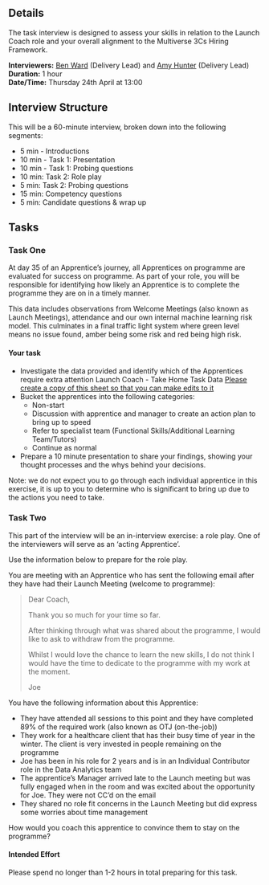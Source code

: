## Details

The task interview is designed to assess your skills in relation to the Launch Coach role and your overall alignment to the Multiverse 3Cs Hiring Framework.

**Interviewers:** [Ben Ward](https://www.linkedin.com/in/ben-ward-91353217b/) (Delivery Lead) and [Amy Hunter](https://www.linkedin.com/in/amy-hunter-n%C3%A9e-cawthrow-a6360495/) (Delivery Lead)  
**Duration:** 1 hour  
**Date/Time:** Thursday 24th April at 13:00
## Interview Structure

This will be a 60-minute interview, broken down into the following segments:

- 5 min - Introductions
- 10 min - Task 1: Presentation
- 10 min - Task 1: Probing questions
- 10 min: Task 2: Role play
- 5 min: Task 2: Probing questions
- 15 min: Competency questions
- 5 min: Candidate questions & wrap up
## Tasks

### Task One

At day 35 of an Apprentice’s journey, all Apprentices on programme are evaluated for success on programme. As part of your role, you will be responsible for identifying how likely an Apprentice is to complete the programme they are on in a timely manner.

This data includes observations from Welcome Meetings (also known as Launch Meetings), attendance and our own internal machine learning risk model. This culminates in a final traffic light system where green level means no issue found, amber being some risk and red being high risk.

#### Your task
- Investigate the data provided and identify which of the Apprentices require extra attention Launch Coach - Take Home Task Data [Please create a copy of this sheet so that you can make edits to it](#Task)
- Bucket the apprentices into the following categories:
	- Non-start
	- Discussion with apprentice and manager to create an action plan to bring up to speed
	- Refer to specialist team (Functional Skills/Additional Learning Team/Tutors)
	- Continue as normal
- Prepare a 10 minute presentation to share your findings, showing your thought processes and the whys behind your decisions.

Note: we do not expect you to go through each individual apprentice in this exercise, it is up to you to determine who is significant to bring up due to the actions you need to take.

### Task Two

This part of the interview will be an in-interview exercise: a role play. One of the interviewers will serve as an ‘acting Apprentice’. 

Use the information below to prepare for the role play. 

You are meeting with an Apprentice who has sent the following email after they have had their Launch Meeting (welcome to programme):

> Dear Coach,
> 
> Thank you so much for your time so far. 
> 
> After thinking through what was shared about the programme, I would like to ask to withdraw from the programme. 
> 
> Whilst I would love the chance to learn the new skills, I do not think I would have the time to dedicate to the programme with my work at the moment.
> 
> Joe

You have the following information about this Apprentice:
- They have attended all sessions to this point and they have completed 89% of the required work (also known as OTJ (on-the-job))
- They work for a healthcare client that has their busy time of year in the winter. The client is very invested in people remaining on the programme
- Joe has been in his role for 2 years and is in an Individual Contributor role in the Data Analytics team
- The apprentice’s Manager arrived late to the Launch meeting but was fully engaged when in the room and was excited about the opportunity for Joe. They were not CC’d on the email
- They shared no role fit concerns in the Launch Meeting but did express some worries about time management

How would you coach this apprentice to convince them to stay on the programme?

#### Intended Effort
Please spend no longer than 1-2 hours in total preparing for this task.